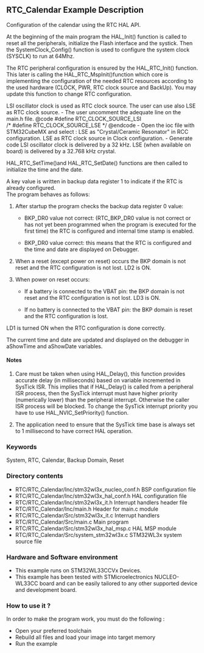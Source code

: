 ## <b>RTC_Calendar Example Description</b>

Configuration of the calendar using the RTC HAL API.

At the beginning of the main program the HAL_Init() function is called to reset 
all the peripherals, initialize the Flash interface and the systick.
Then the SystemClock_Config() function is used to configure the system
clock (SYSCLK) to run at 64Mhz.

The RTC peripheral configuration is ensured by the HAL_RTC_Init() function.
This later is calling the HAL_RTC_MspInit()function which core is implementing
the configuration of the needed RTC resources according to the used hardware (CLOCK, 
PWR, RTC clock source and BackUp). You may update this function to change RTC configuration.

LSI oscillator clock is used as RTC clock source. 
    The user can use also LSE as RTC clock source.
    - The user uncomment the adequate line on the main.h file.
      @code
        #define RTC_CLOCK_SOURCE_LSI  
        /* #define RTC_CLOCK_SOURCE_LSE */
      @endcode
    - Open the ioc file with STM32CubeMX and select :
      LSE as "Crystal/Ceramic Resonator" in RCC configuration.
      LSE as RTC clock source in Clock configuration.
    - Generate code
    LSI oscillator clock is delivered by a 32 kHz.
    LSE (when available on board) is delivered by a 32.768 kHz crystal.

HAL_RTC_SetTime()and HAL_RTC_SetDate() functions are then called to initialize the 
time and the date.

A key value is written in backup data register 1 to indicate if the RTC is already configured.  
The program behaves as follows:

1. After startup the program checks the backup data register 0 value:
    - BKP_DR0 value not correct: (RTC_BKP_DR0 value is not correct or has not yet
      been programmed when the program is executed for the first time) the RTC is
      configured and internal time stamp is enabled.
    
    - BKP_DR0 value correct: this means that the RTC is configured and the time
      and date are displayed on Debugger.

2. When a reset (except power on reset) occurs the BKP domain is not reset and the RTC 
   configuration is not lost. LD2 is ON.
   
3. When power on reset occurs:
    - If a battery is connected to the VBAT pin: the BKP domain is not reset and
      the RTC configuration is not lost. LD3 is ON.

    - If no battery is connected to the VBAT pin: the BKP domain is reset and the
      RTC configuration is lost.

LD1 is turned ON when the RTC configuration is done correctly.


The current time and date are updated and displayed on the debugger in aShowTime 
and aShowDate variables.

#### <b>Notes</b>
1.  Care must be taken when using HAL_Delay(), this function provides accurate delay (in milliseconds)
      based on variable incremented in SysTick ISR. This implies that if HAL_Delay() is called from
      a peripheral ISR process, then the SysTick interrupt must have higher priority (numerically lower)
      than the peripheral interrupt. Otherwise the caller ISR process will be blocked.
      To change the SysTick interrupt priority you have to use HAL_NVIC_SetPriority() function.
      
2.  The application need to ensure that the SysTick time base is always set to 1 millisecond
      to have correct HAL operation.
### <b>Keywords</b>
System, RTC, Calendar, Backup Domain, Reset

### <b>Directory contents</b>

  - RTC/RTC_Calendar/Inc/stm32wl3x_nucleo_conf.h     BSP configuration file
  - RTC/RTC_Calendar/Inc/stm32wl3x_hal_conf.h              HAL configuration file
  - RTC/RTC_Calendar/Inc/stm32wl3x_it.h                    Interrupt handlers header file
  - RTC/RTC_Calendar/Inc/main.h                                  Header for main.c module  
  - RTC/RTC_Calendar/Src/stm32wl3x_it.c                    Interrupt handlers
  - RTC/RTC_Calendar/Src/main.c                                  Main program
  - RTC/RTC_Calendar/Src/stm32wl3x_hal_msp.c               HAL MSP module
  - RTC/RTC_Calendar/Src/system_stm32wl3x.c                STM32WL3x system source file


### <b>Hardware and Software environment</b> 

  - This example runs on STM32WL33CCVx Devices.
  - This example has been tested with STMicroelectronics NUCLEO-WL33CC
    board and can be easily tailored to any other supported device and 
    development board. 

### <b>How to use it ?</b>

In order to make the program work, you must do the following :

 - Open your preferred toolchain 
 - Rebuild all files and load your image into target memory
 - Run the example
